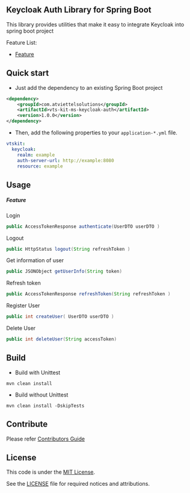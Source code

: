 Keycloak Auth Library for Spring Boot
-------
This library provides utilities that make it easy to integrate Keycloak into spring boot project

Feature List:
* [Feature](#feature)

Quick start
-------
* Just add the dependency to an existing Spring Boot project
```xml
<dependency>
    <groupId>com.atviettelsolutions</groupId>
    <artifactId>vts-kit-ms-keycloak-auth</artifactId>
    <version>1.0.0</version>
</dependency>
```

* Then, add the following properties to your `application-*.yml` file.
```yaml
vtskit:
  keycloak:
    realm: example
    auth-server-url: http://example:8080
    resource: example
```

Usage
-------
##### Feature
Login
```java
public AccessTokenResponse authenticate(UserDTO userDTO )
```
Logout
```java
public HttpStatus logout(String refreshToken )
```
Get information of user
```java
public JSONObject getUserInfo(String token)
```
Refresh token
```java
public AccessTokenResponse refreshToken(String refreshToken )
```
Register User
```java
public int createUser( UserDTO userDTO )
```
Delete User
```java
public int deleteUser(String accessToken)
```
Build
-------
* Build with Unittest
```shell script
mvn clean install
```

* Build without Unittest
```shell script
mvn clean install -DskipTests
```

Contribute
-------
Please refer [Contributors Guide](CONTRIBUTING.md)

License
-------
This code is under the [MIT License](https://opensource.org/licenses/MIT).

See the [LICENSE](LICENSE) file for required notices and attributions.
